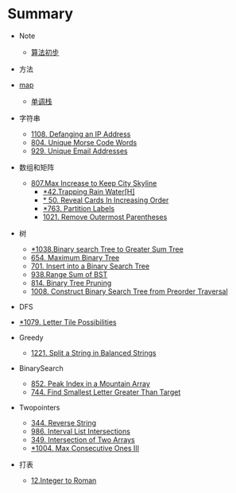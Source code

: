# Summary

* Note
    * [算法初步](algorithmStartNote.md)
* 方法
* [map](map.md)
    * [单调栈](method/monotoneStack.md)
* 字符串
  
    * [1108. Defanging an IP Address](string/1108.md)
    * [804. Unique Morse Code Words](string/804.md)
    * [929. Unique Email Addresses](string/929.md)
* 数组和矩阵
  * [807.Max Increase to Keep City Skyline](arrayMatrix/807.md)
    * [ *42.Trapping Rain Water[H]](arrayMatrix/*42.md)
    * [* 50. Reveal Cards In Increasing Order](arrayMatrix/*50.md)
    * [*763. Partition Labels](arrayMatrix/*763.md)
    * [1021. Remove Outermost Parentheses](arrayMatrix/1021.md)
* 树

    * [*1038.Binary search Tree to Greater Sum Tree](tree/*1038.md)
    * [654. Maximum Binary Tree](tree/*654.md)
    * [701. Insert into a Binary Search Tree](tree/701.md)
    * [938.Range Sum of BST](tree/938.md)
    * [814. Binary Tree Pruning](tree/814.md)
    * [1008. Construct Binary Search Tree from Preorder Traversal](tree/1008.md)
* DFS
* [*1079. Letter Tile Possibilities](DFS/*1079.md)
* Greedy
  * [1221. Split a String in Balanced Strings](greedy/1221.md)
* BinarySearch
    * [852. Peak Index in a Mountain Array](BinarySearch/852.md)
    * [744. Find Smallest Letter Greater Than Target](BinarySearch/744.md)
* Twopointers
    * [344. Reverse String](Twopointers/344.md)
    * [986. Interval List Intersections](Twopointers/986.md)
    * [349. Intersection of Two Arrays](Twopointers/349.md)
    * [*1004. Max Consecutive Ones III](Twopointers/*1004.md)
* 打表
    * [12.Integer to Roman](打表/12.md)
